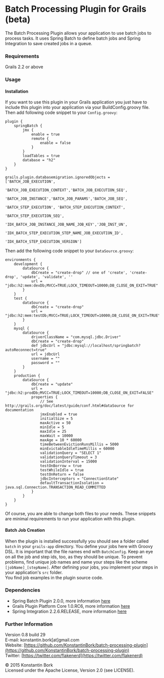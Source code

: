 # Batch Processing Plugin for Grails (beta)

The Batch Processing Plugin allows your application to use batch jobs to process tasks. It uses Spring Batch to define
batch jobs and Spring Integration to save created jobs in a queue.

### Requirements
Grails 2.2 or above

### Usage
#### Installation
If you want to use this plugin in your Grails application you just have to include this plugin into your application
via your BuildConfig.groovy file. Then add following code snippet to your `Config.groovy`:

	plugin {
    	springBatch {
        	jmx {
            	enable = true 
            	remote {  
                	enable = false  
            	}  
        	}  
        	loadTables = true
        	database = "h2"
        }
    }
    
	grails.plugin.databasemigration.ignoredObjects = ['BATCH_JOB_EXECUTION',  
    	                                              'BATCH_JOB_EXECUTION_CONTEXT','BATCH_JOB_EXECUTION_SEQ',  
        	                                          'BATCH_JOB_INSTANCE','BATCH_JOB_PARAMS','BATCH_JOB_SEQ',  
            	                                      'BATCH_STEP_EXECUTION', 'BATCH_STEP_EXECUTION_CONTEXT',  
                	                                  'BATCH_STEP_EXECUTION_SEQ',  
                    	                              'IDX_BATCH_JOB_INSTANCE_JOB_NAME_JOB_KEY','JOB_INST_UN',  
                        	                          'IDX_BATCH_STEP_EXECUTION_STEP_NAME_JOB_EXECUTION_ID',  
                            	                      'IDX_BATCH_STEP_EXECUTION_VERSION']
                            	                      
Then add the following code snippet to your `DataSource.groovy`:

	environments {
        development {
            dataSource {
                dbCreate = "create-drop" // one of 'create', 'create-drop', 'update', 'validate', ''
                url = "jdbc:h2:mem:devDb;MVCC=TRUE;LOCK_TIMEOUT=10000;DB_CLOSE_ON_EXIT=TRUE"
            }
        }
        test {
            dataSource {
                dbCreate = "create-drop"
                url = "jdbc:h2:mem:testDb;MVCC=TRUE;LOCK_TIMEOUT=10000;DB_CLOSE_ON_EXIT=TRUE"
            }
        }
        mysql {
            dataSource {
                driverClassName = "com.mysql.jdbc.Driver"
                dbCreate = "create-drop"
                def jdbcUrl = "jdbc:mysql://localhost/springbatch?autoReconnect=true"
                url = jdbcUrl
                username = ""
                password = ""
            }
        }
        production {
            dataSource {
                dbCreate = "update"
                url = "jdbc:h2:prodDb;MVCC=TRUE;LOCK_TIMEOUT=10000;DB_CLOSE_ON_EXIT=FALSE"
                properties {
                    // See http://grails.org/doc/latest/guide/conf.html#dataSource for documentation
                    jmxEnabled = true
                    initialSize = 5
                    maxActive = 50
                    minIdle = 5
                    maxIdle = 25
                    maxWait = 10000
                    maxAge = 10 * 60000
                    timeBetweenEvictionRunsMillis = 5000
                    minEvictableIdleTimeMillis = 60000
                    validationQuery = "SELECT 1"
                    validationQueryTimeout = 3
                    validationInterval = 15000
                    testOnBorrow = true
                    testWhileIdle = true
                    testOnReturn = false
                    jdbcInterceptors = "ConnectionState"
                    defaultTransactionIsolation = java.sql.Connection.TRANSACTION_READ_COMMITTED
                }
            }
        }
    }

Of course, you are able to change both files to your needs. These snippets are minimal requirements to run your application
with this plugin.
                     
#### Batch Job Creation
When the plugin is installed successfully you should see a folder called `batch` in your `grails-app` directory. You define
your jobs here with Groovy DSL. It is important that the file names end with `BatchConfig`. Keep an eye on all the job and
step ids, too, as they should be unique. To prevent problems, find unique job names and name your steps like the scheme
`[jobName]_[stepName]`. After defining your jobs, you implement your steps in your application's `src` folder.  
You find job examples in the plugin source code.
                     
### Dependencies
* Spring Batch Plugin 2.0.0, more information [here](https://github.com/johnrengelman/grails-spring-batch)
* Grails Plugin Platform Core 1.0.RC6, more information [here](https://grails.org/plugin/platform-core)
* Spring Integration 2.2.6.RELEASE, more information [here](http://docs.spring.io/spring-integration/docs/2.2.6.RELEASE/reference/html/)

### Further Information
Version 0.8 build 29  
E-mail: konstantin.bork[at]gmail.com  
Website: [https://github.com/KonstantinBork/batch-processing-plugin](https://github.com/KonstantinBork/batch-processing-plugin)  
Twitter: [https://twitter.com/flakenerd](https://twitter.com/flakenerd)  

&copy; 2015 Konstantin Bork  
Licensed under the Apache License, Version 2.0 (see LICENSE).